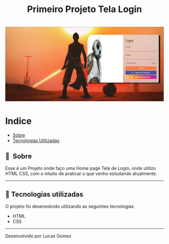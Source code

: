 # 

<h1 align="center"> Primeiro Projeto Tela Login  </h1>

<h1>
    <img width="965px" src="imagem/Tela-de-Login.png" alt="Foto da tela">
</h1>

 
# Indice

- [Sobre](#-sobre)
- [Tecnologias Utilizadas](#-tecnologias-utilizadas)

## 🔖&nbsp; Sobre

Esse é um Projeto onde faço uma Home page Tela de Login, onde utilizo HTML CSS, com o intuito de praticar o que venho estudando atualmente.

---

## 🚀 Tecnologias utilizadas

O projeto foi desenvolvido utilizando as seguintes tecnologias

- HTML
- CSS


---

Desenvolvido por Lucas Gomes
